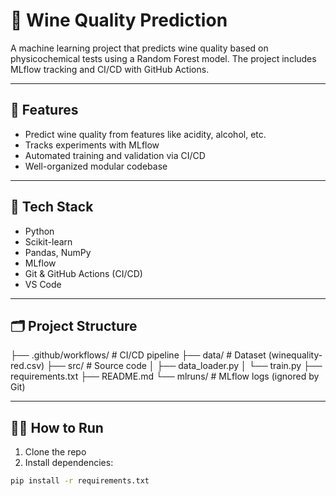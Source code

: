 # 🍷 Wine Quality Prediction

A machine learning project that predicts wine quality based on physicochemical tests using a Random Forest model. The project includes MLflow tracking and CI/CD with GitHub Actions.

---

## 🚀 Features

- Predict wine quality from features like acidity, alcohol, etc.
- Tracks experiments with MLflow
- Automated training and validation via CI/CD
- Well-organized modular codebase

---

## 🧪 Tech Stack

- Python
- Scikit-learn
- Pandas, NumPy
- MLflow
- Git & GitHub Actions (CI/CD)
- VS Code

---

## 🗂️ Project Structure

├── .github/workflows/ # CI/CD pipeline
├── data/ # Dataset (winequality-red.csv)
├── src/ # Source code
│ ├── data_loader.py
│ └── train.py
├── requirements.txt
├── README.md
└── mlruns/ # MLflow logs (ignored by Git)


---

## 🏃‍♂️ How to Run

1. Clone the repo
2. Install dependencies:

```bash
pip install -r requirements.txt
